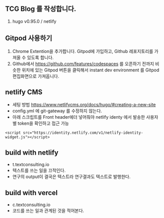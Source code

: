 ## TCG Blog 를 작성합니다. 

1. hugo v0.95.0 / netlify

## Gitpod 사용하기 

1. Chrome Extention을 추가합니다. Gitpod에 가입하고, Github 레포지토리를 가져올 수 있도록 합니다. 
2. Github에서 https://github.com/features/codespaces 를 오픈하기 전까지 비슷한 위치에 있는 Gitpod 버튼을 클릭해서 instant dev environment 를 Gitpod 편집화면으로 가져옵니다. 

## netlify CMS

- 세팅 방법 https://www.netlifycms.org/docs/hugo/#creating-a-new-site
- config.yml 에 git-gateway 를 수정하지 않는다. 
- 아래 스크립트를 Front header에더 넣어줘야 netlify identy 에서 발송한 사용자별 token을 확인하고 접근 가능
```
<script src="https://identity.netlify.com/v1/netlify-identity-widget.js"></script>
```

## build with netlify
- t.textconsulting.io
- 텍스트를 쓰는 일을 끄적인다.
- 연구의 output이 결국은 텍스트라 연구결과도 텍스트로 발행한다.

## build with vercel
- c.textconsulting.io
- 코드를 쓰는 일과 관계된 것을 적어본다.